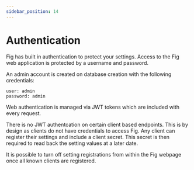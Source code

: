```yaml
---
sidebar_position: 14
---
```


# Authentication

Fig has built in authentication to protect your settings. Access to the Fig web application is protected by a username and password.

An admin account is created on database creation with the following credentials:

```
user: admin
password: admin
```

Web authentication is managed via JWT tokens which are included with every request. 

There is no JWT authentcation on certain client based endpoints. This is by design as clients do not have credentials to access Fig. Any client can register their settings and include a client secret. This secret is then required to read back the setting values at a later date. 

It is possible to turn off setting registrations from within the Fig webpage once all known clients are registered.

